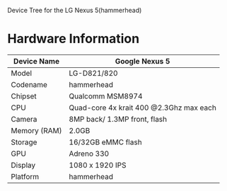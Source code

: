 Device Tree for the LG Nexus 5(hammerhead)

Hardware Information
====================

| Device Name     | Google Nexus 5       |
|-----------------|-----------------------------|
|Model            | LG-D821/820                     |
|Codename         | hammerhead                    |
|Chipset          |Qualcomm MSM8974 |
|CPU              |Quad-core  4x krait 400 @2.3Ghz max each|
|Camera           |8MP back/ 1.3MP front, flash|
|Memory (RAM)     | 2.0GB                       |
|Storage          |16/32GB eMMC flash 
|GPU              |Adreno 330                 |
|Display          | 1080 x 1920 IPS  |
|Platform         |hammerhead                       |
                
